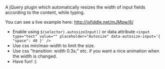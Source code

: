 A jQuery plugin which automatically resizes the width of input fields according to the content, while typing.

You can see a live example here: http://jsfiddle.net/mJMpw/6/

- Enable using ```$(selector).autosizeInput()``` or data attribute ```<input type="text" value="" placeholder="Autosize" data-autosize-input='{ "space": 40 }' />```
- Use css min/max-width to limit the size.
- Use css "transition: width 0.3s;" etc. if you want a nice animation when the width is changed.
- Have fun! :)